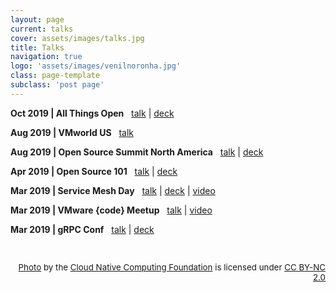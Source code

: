 ```yaml
---
layout: page
current: talks
cover: assets/images/talks.jpg
title: Talks
navigation: true
logo: 'assets/images/venilnoronha.jpg'
class: page-template
subclass: 'post page'
---
```


**Oct 2019 | All Things Open** &nbsp;
  [talk](https://allthingsopen.org/talk/seamless-cloud-native-apps-with-grpc-web-and-istio/) \|
  [deck](#)

**Aug 2019 | VMworld US** &nbsp;
  [talk](https://my.vmworld.com/widget/vmware/vmworld19us/us19catalog?search.modernapps=155131370075700264Ci&search=%22Venil%20Noronha%22)

**Aug 2019 | Open Source Summit North America** &nbsp;
  [talk](https://ossna19.sched.com/event/RWEf/service-mesh-in-a-nutshell-venil-noronha-vmware) \|
  [deck](decks/Service%20Mesh%20in%20a%20Nutshell%20-%20Open%20Source%20Summit%20NA%202019.pdf)

**Apr 2019 | Open Source 101** &nbsp;
  [talk](https://opensource101.com/talk-service-mesh-in-a-nutshell/) \|
  [deck](decks/Service%20Mesh%20in%20a%20Nutshell%20-%20Open%20Source%20101%202019.pdf)

**Mar 2019 | Service Mesh Day** &nbsp;
  [talk](https://servicemeshday.com/schedule/) \|
  [deck](decks/Seamless%20Cloud-Native%20Apps%20with%20gRPC-Web%20and%20Istio%20-%20Service%20Mesh%20Day%202019.pdf) \|
  [video](https://www.youtube.com/watch?v=e2o_VQyfrbA)

**Mar 2019 | VMware {code} Meetup** &nbsp;
  [talk](https://www.meetup.com/VMware-code/events/259161925/) \|
  [video](https://www.facebook.com/vmwarecode/videos/265196224359529/)

**Mar 2019 | gRPC Conf** &nbsp;
  [talk](https://grpconf19.sched.com/event/L70z/seamless-cloud-native-apps-with-grpc-web-and-istio-venil-noronha-vmware) \|
  [deck](decks/Seamless%20Cloud-Native%20Apps%20with%20gRPC-Web%20and%20Istio%20-%20gRPC%20Conf%202019.pdf)

<br />
<p style="text-align: right; font-size: 10pt;">
  <a href="https://flic.kr/p/2fkKKKR" target="_blank">Photo</a> by the <a href="https://www.flickr.com/photos/143247548@N03/" target="_blank">Cloud Native Computing Foundation</a> is licensed under <a href="https://creativecommons.org/licenses/by-nc/2.0/" target="_blank">CC BY-NC 2.0</a>
</p>

